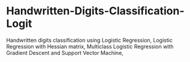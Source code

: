 Handwritten-Digits-Classification-Logit
=======================================

Handwritten digits classification using Logistic Regression, Logistic Regression with Hessian matrix, Multiclass Logistic Regression with Gradient Descent and Support Vector Machine,
